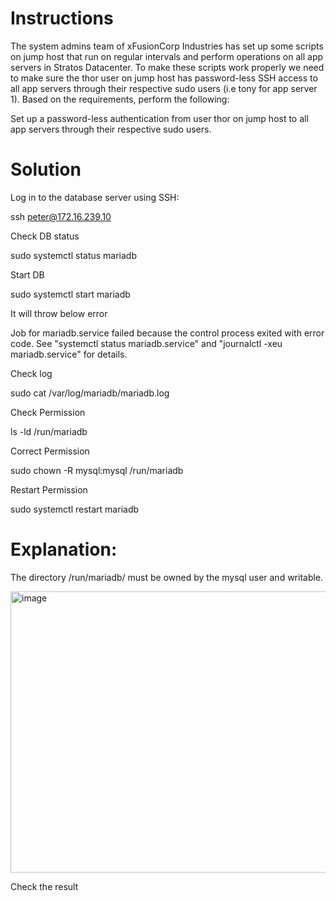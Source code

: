 # Instructions

The system admins team of xFusionCorp Industries has set up some scripts on jump host that run on regular intervals and perform operations on all app servers in Stratos Datacenter. To make these scripts work properly we need to make sure the thor user on jump host has password-less SSH access to all app servers through their respective sudo users (i.e tony for app server 1). Based on the requirements, perform the following:

Set up a password-less authentication from user thor on jump host to all app servers through their respective sudo users.

# Solution

Log in to the database server using SSH:

ssh peter@172.16.239.10

Check DB status 

sudo systemctl status mariadb

Start DB

sudo systemctl start mariadb

It will throw below error

Job for mariadb.service failed because the control process exited with error code.
See "systemctl status mariadb.service" and "journalctl -xeu mariadb.service" for details.

Check log

sudo cat /var/log/mariadb/mariadb.log

Check Permission

ls -ld /run/mariadb

Correct Permission

sudo chown -R mysql:mysql /run/mariadb

Restart Permission

sudo systemctl restart mariadb

# Explanation:

The directory /run/mariadb/ must be owned by the mysql user and writable.

<img width="1718" height="450" alt="image" src="https://github.com/user-attachments/assets/0dc37ad7-461d-492f-9398-c7e974295357" />


Check the result 
